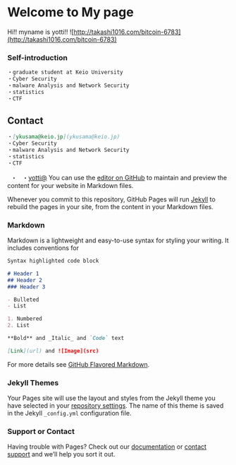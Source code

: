 # Welcome to My page
Hi!! myname is yotti!!
![http://takashi1016.com/bitcoin-6783](http://takashi1016.com/bitcoin-6783)
### Self-introduction
```markdown
・graduate student at Keio University
・Cyber Security
・malware Analysis and Network Security
・statistics
・CTF
```

## Contact
```markdown
・[ykusama@keio.jp](ykusama@keio.jp)
・Cyber Security
・malware Analysis and Network Security
・statistics
・CTF
```
   ・
   ・[yotti@](ykusama@keio.jp)
You can use the [editor on GitHub](https://github.com/yottii/yottii.github.io/edit/master/index.md) to maintain and preview the content for your website in Markdown files.

Whenever you commit to this repository, GitHub Pages will run [Jekyll](https://jekyllrb.com/) to rebuild the pages in your site, from the content in your Markdown files.

### Markdown

Markdown is a lightweight and easy-to-use syntax for styling your writing. It includes conventions for

```markdown
Syntax highlighted code block

# Header 1
## Header 2
### Header 3

- Bulleted
- List

1. Numbered
2. List

**Bold** and _Italic_ and `Code` text

[Link](url) and ![Image](src)
```

For more details see [GitHub Flavored Markdown](https://guides.github.com/features/mastering-markdown/).

### Jekyll Themes

Your Pages site will use the layout and styles from the Jekyll theme you have selected in your [repository settings](https://github.com/yottii/yottii.github.io/settings). The name of this theme is saved in the Jekyll `_config.yml` configuration file.

### Support or Contact

Having trouble with Pages? Check out our [documentation](https://help.github.com/categories/github-pages-basics/) or [contact support](https://github.com/contact) and we’ll help you sort it out.
